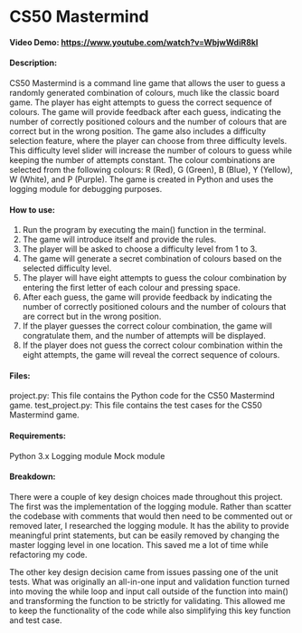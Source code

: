 # CS50 Mastermind
#### Video Demo:  <https://www.youtube.com/watch?v=WbjwWdiR8kI>
#### Description:
CS50 Mastermind is a command line game that allows the user to guess a randomly generated combination of colours, much like the classic board game. The player has eight attempts to guess the correct sequence of colours. The game will provide feedback after each guess, indicating the number of correctly positioned colours and the number of colours that are correct but in the wrong position. The game also includes a difficulty selection feature, where the player can choose from three difficulty levels. This difficulty level slider will increase the number of colours to guess while keeping the number of attempts constant. The colour combinations are selected from the following colours: R (Red), G (Green), B (Blue), Y (Yellow), W (White), and P (Purple). The game is created in Python and uses the logging module for debugging purposes.

#### How to use:
1. Run the program by executing the main() function in the terminal.
2. The game will introduce itself and provide the rules.
3. The player will be asked to choose a difficulty level from 1 to 3.
4. The game will generate a secret combination of colours based on the selected difficulty level.
5. The player will have eight attempts to guess the colour combination by entering the first letter of each colour and pressing space.
6. After each guess, the game will provide feedback by indicating the number of correctly positioned colours and the number of colours that are correct but in the wrong position.
7. If the player guesses the correct colour combination, the game will congratulate them, and the number of attempts will be displayed.
8. If the player does not guess the correct colour combination within the eight attempts, the game will reveal the correct sequence of colours.

#### Files:
project.py: This file contains the Python code for the CS50 Mastermind game.
test_project.py: This file contains the test cases for the CS50 Mastermind game.

#### Requirements:
Python 3.x
Logging module
Mock module

#### Breakdown:
There were a couple of key design choices made throughout this project. The first was the implementation of the logging module. Rather than scatter the codebase with comments that would then need to be commented out or removed later, I researched the logging module. It has the ability to provide meaningful print statements, but can be easily removed by changing the master logging level in one location. This saved me a lot of time while refactoring my code.

The other key design decision came from issues passing one of the unit tests. What was originally an all-in-one input and validation function turned into moving the while loop and input call outside of the function into main() and transforming the function to be strictly for validating. This allowed me to keep the functionality of the code while also simplifying this key function and test case.